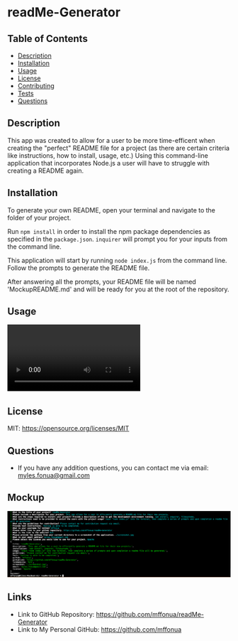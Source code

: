 # **readMe-Generator**

## Table of Contents
- [Description](#Description)
- [Installation](#Installation)
- [Usage](#Usage)
- [License](#License)
- [Contributing](#Contributing)
- [Tests](#Tests)
- [Questions](#Questions)


## Description 
 This app was created to allow for a user to be more time-efficent when creating the "perfect" README file for a project (as there are certain criteria like instructions, how to install, usage, etc.) Using this command-line application that incorporates Node.js a user will have to struggle with creating a README again.




## Installation
To generate your own README, open your terminal and navigate to the folder of your project.

Run `npm install` in order to install the npm package dependencies as specified in the `package.json`. `inquirer` will prompt you for your inputs from the command line. 

This application will start by running `node index.js` from the command line. Follow the prompts to generate the README file. 

After answering all the prompts, your README file will be named 'MockupREADME.md' and will be ready for you at the root of the repository. 

## Usage
 ![Screenrecord of App](https://user-images.githubusercontent.com/108596346/191172083-5e1224a2-4e52-480a-9077-a2f096bc646d.mp4)

 ## License
 MIT: https://opensource.org/licenses/MIT

 ## Questions
* If you have any addition questions, you can contact me via email: myles.fonua@gmail.com


## Mockup
![Screenshot of terminal](./screenshot.jpg)

## Links
* Link to GitHub Repository: https://github.com/mffonua/readMe-Generator
* Link to My Personal GitHub: https://github.com/mffonua  